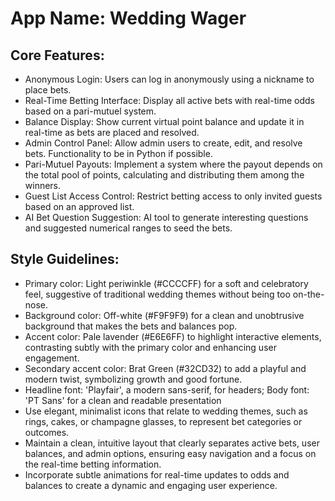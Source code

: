 # **App Name**: Wedding Wager

## Core Features:

- Anonymous Login: Users can log in anonymously using a nickname to place bets.
- Real-Time Betting Interface: Display all active bets with real-time odds based on a pari-mutuel system.
- Balance Display: Show current virtual point balance and update it in real-time as bets are placed and resolved.
- Admin Control Panel: Allow admin users to create, edit, and resolve bets. Functionality to be in Python if possible.
- Pari-Mutuel Payouts: Implement a system where the payout depends on the total pool of points, calculating and distributing them among the winners.
- Guest List Access Control: Restrict betting access to only invited guests based on an approved list.
- AI Bet Question Suggestion: AI tool to generate interesting questions and suggested numerical ranges to seed the bets.

## Style Guidelines:

- Primary color: Light periwinkle (#CCCCFF) for a soft and celebratory feel, suggestive of traditional wedding themes without being too on-the-nose.
- Background color: Off-white (#F9F9F9) for a clean and unobtrusive background that makes the bets and balances pop.
- Accent color: Pale lavender (#E6E6FF) to highlight interactive elements, contrasting subtly with the primary color and enhancing user engagement.
- Secondary accent color: Brat Green (#32CD32) to add a playful and modern twist, symbolizing growth and good fortune.
- Headline font: 'Playfair', a modern sans-serif, for headers; Body font: 'PT Sans' for a clean and readable presentation
- Use elegant, minimalist icons that relate to wedding themes, such as rings, cakes, or champagne glasses, to represent bet categories or outcomes.
- Maintain a clean, intuitive layout that clearly separates active bets, user balances, and admin options, ensuring easy navigation and a focus on the real-time betting information.
- Incorporate subtle animations for real-time updates to odds and balances to create a dynamic and engaging user experience.